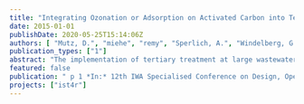 ```yaml
---
title: "Integrating Ozonation or Adsorption on Activated Carbon into Tertiary Wastewater Treatment: Environmental Impacts with Life Cycle Assessment"
date: 2015-01-01
publishDate: 2020-05-25T15:14:06Z
authors: [ "Mutz, D.", "miehe", "remy", "Sperlich, A.", "Windelberg, G." ]
publication_types: ["1"]
abstract: "The implementation of tertiary treatment at large wastewater treatment plants (WWTP) may be required in many WWTPs in Germany due to water quality targets defined in the Water Framework Directive (EU-WFD) and Bathing Water Directive (EU-BWD) of the European Union. Furthermore, potential environmental risks of organic micropollutants (OMP) from anthropogenic sources (i.a. pharmaceuticals, sweeteners) could require additional treatment steps for tertiary treatment in future. EU-WFD requires a “good ecological status” of all water bodies, which can lead to a need of enhanced phosphorus removal at large WWTP (>100’000 pe), targeting an effluent quality <100µg/L TP. Moreover, if a WWTP discharges upstream of bathing water, EU-BWD requirements have to be met. Hence implementing a disinfection step might be necessary. Different options for enhanced P-removal and disinfection have already been analyzed in their economic and environmental impacts (KWB 2013). Based on these results, both targets can be adequately met by coagulation with subsequent dual media filtration (DMF) and UV-disinfection (UV). On this basis, the present study focusses on the additional integration of a process for OMP-removal into a tertiary treatment scheme. Considered technologies for OMP-removal are oxidation by ozonation and adsorption by activated carbon (AC) either by dosing powdered activated carbon (PAC) or using filtration units with granulated activated carbon (GAC), respectively. These technologies increase the additional demand of energy and chemicals for tertiary wastewater treatment. WWTPs are already one of the major contributors of electricity demand at municipality level (UBA 2008), and further treatment steps may add up significantly in this environmental impact. In the present study, different options and process configurations for OMP-removal are integrated in a tertiary treatment with advanced P-removal and UV-disinfection, and the entire tertiary treatment train is then analysed in its environmental impacts using the methodology of Life Cycle Assessment (LCA). The goal of the LCA is to reveal the trade-off between local environmental benefits by higher effluent quality and global environmental impacts, e.g. an increasing CO2-footprint. With the methodology of LCA different tertiary treatment schemes are analysed in a holistic approach “from cradle to grave” (ISO 2006), which includes direct effects at water bodies through discharge, and indirect effects resulting from infrastructure, chemical and electricity demand by tertiary treatment and additional sludge treatment. The baseline scenario is defined as treatment of secondary effluent of an existing WWTP located in Berlin, Germany (1’500’000 pe) by DMF with coagulation and UV (Figure 1.1). Sludge from backwash of filtration units is considered in the LCA by a simplified model for sludge treatment and mono-incineration (SMIP). For integration of OMP-removal into tertiary treatment, 7 possible scenarios are compared in their environmental impacts (Figure 1.2): (1) Ozone+DMF+UV, (2) PAC-dosing+DMF+UV, (3) PAC-cycle+DMF+UV, (4) DMF+GAC-filter+UV, (5) DMF w/ GAC-layer+UV, (6) Ozone+DMF w/ GAC-layer+UV, or (7) parallel treatment by ozonation and PAC+DMF+UV, respectively. Each scenario is analysed with a low, medium, and high dosage of ozone or AC, displaying the whole range of economic feasibility and effluent quality targets (Table 1.1). The specific dosage of ozone and PAC are referred to DOC-concentration of the secondary effluent (12.8mg/l DOC). Data used for advanced P-removal and UV-disinfection are based on a previous study (Remy et al. 2014) using planning data from the WWTP operator considering process efficiency, infrastructure, energy and chemical demand. Data for OMP-removal technology are based on pilot plants and planning data from WWTP operator. For LCA, impact categories of ReCiPe Midpoint method are taken into account (Goedkopp et al. 2008), e.g. global warming potential (GWP) or freshwater eutrophication potential (FEP), and cumulative energy demand (CED) of fossil and nuclear resources (VDI 2012), and USEtox indicators (Rosenbaum et al. 2008) freshwater ecotoxicity (ETP) and human toxicity potential (HTP). Environmental benefits of tertiary treatment scenarios on the global scale can be seen in the FEP and ETP indicators. TP from secondary effluent is reduced from 320µg/l to 55µg/l TP after tertiary treatment. The global USEtox indicator ETP includes preliminary impact factors for seven measured OMPs (6 pharmaceuticals, 1 herbicide), neglecting potential toxic effects of metabolites or transformation products as limitation of the multi-fate model. Removal of OMP has a positive effect on ETP in all scenarios. However, background processes and heavy metal loads play a major role in the contribution to the global ecotoxicity indicator. On the contrary, a higher energy and chemical consumption lead to a significant increase of CED and GWP due to OMP-removal (Figure 1.3). Comparing baseline scenario (DMF+UV) with the gross GWP of a large WWTP, the CO2-footprint will increase by +11% (82g CO2-eq/m³). Ozonation increases the GWP by 23% to 37% depending on ozone dosage. Main contributors for GWP are electricity and liquid oxygen demand for ozonation. Highest effects on GWP are detected for the scenario “PAC-cycle+DMF+UV” with an additional CO2-footprint of 36% or 110%, respectively, which is mainly caused by emissions during production of AC. In summary, OMP-removal can double the GWP of an existing large WWTP in the worst case and thus contributes significantly to global environmental effects. Production of AC is a crucial parameter for scenarios using GAC or PAC. Hence, a sensitivity analysis is performed changing raw materials for AC production. AC production is modelled according to available data from Bayer et al. (2005) using 3kg of hard coal as resource for activation process and generating 1kg of virgin AC. Other possible resources for AC production can be lignite or coconut shells. Varying the type of resource reveals a high uncertainty in GWP. Considering scenario “PAC+DMF+UV” a possible reduction of -23% of net GWP using coconut shells or even an increase of net GWP by +32% using lignite is possible. Since specific discharge limits for OMP removal are not defined yet, a direct comparison between the considered scenarios is not possible, as they lead to different effluent qualities in OMP concentration. Thus, in theory a low dosage of PAC (1.0g/gDOC) may be sufficient to achieve certain effluent targets, whereas ozonation could require a high dosage (1.0g/gDOC) for the same quality, or vice versa."
featured: false
publication: " p 1 *In:* 12th IWA Specialised Conference on Design, Operation and Economics of Large Wastewater Treatment Plants. Prague, Czech Republic. 6 – 9 September 2015"
projects: ["ist4r"]
---
```



